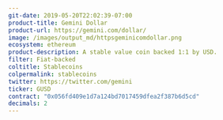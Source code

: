 ```yaml
---
git-date: 2019-05-20T22:02:39-07:00
product-title: Gemini Dollar
product-url: https://gemini.com/dollar/
image: /images/output_md/httpsgeminicomdollar.png
ecosystem: ethereum
product-description: A stable value coin backed 1:1 by USD.
filter: Fiat-backed
coltitle: Stablecoins
colpermalink: stablecoins
twitter: https://twitter.com/gemini
ticker: GUSD
contract: "0x056fd409e1d7a124bd7017459dfea2f387b6d5cd"
decimals: 2
---
```

